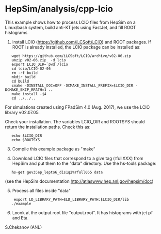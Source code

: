 # HepSim/analysis/cpp-lcio 

This example shows how to process LCIO files from HepSim on a Linux/bash system, build anti-KT jets using FastJet, and fill ROOT histograms. 

 1. Install LCIO (https://github.com/iLCSoft/LCIO) and ROOT packages. If ROOT is already installed, the LCIO package can be installed as: 

```
   wget https://github.com/iLCSoft/LCIO/archive/v02-06.zip  
   unzip v02-06.zip  -d lcio
   export LCIO_DIR=`pwd`/lcio 
   cd lcio/LCIO-02-06
   rm -rf build
   mkdir build
   cd build
   cmake -DINSTALL_DOC=OFF -DCMAKE_INSTALL_PREFIX=$LCIO_DIR -DCMAKE_SKIP_RPATH=1 ..
   make install -j4
   cd ../../.. 
```

For simulations created using FPadSim 4.0 (Aug. 2017), we use the LCIO library v02.07.05.

Check your installation. The variables LCIO_DIR and ROOTSYS should return the installation paths. Check this as: 

```
   echo $LCIO_DIR
   echo $ROOTSYS
```

 3. Compile this example package as "make" 
 
 4. Download LCIO files that correspond to a give tag (rfullXXX) from HepSim and put them to the "data" directory. Use the hs-tools package: 

```   
   hs-get gev35ep_lepto6_dis1q2%rfull055 data
```

  (see the HepSim documentation http://atlaswww.hep.anl.gov/hepsim/doc)

 5. Process all files inside "data"

```
    export LD_LIBRARY_PATH=$LD_LIBRARY_PATH:$LCIO_DIR/lib
   ./example
```

 6. Loook at the output root file "output.root". It has histograms with jet pT and Eta.  


S.Chekanov (ANL) 

